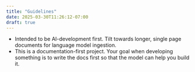 ```yaml
---
title: "Guidelines"
date: 2025-03-30T11:26:12-07:00
draft: true
---
```


- Intended to be AI-development first. Tilt towards longer, single page documents for language model ingestion.
- This is a documentation-first project. Your goal when developing something is to write the docs first so that the model can help you build it.